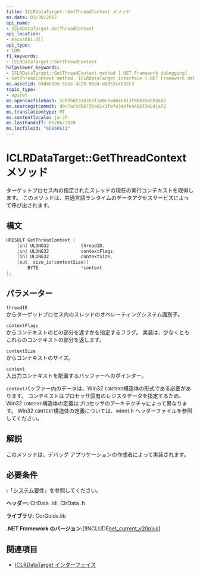```yaml
---
title: ICLRDataTarget::GetThreadContext メソッド
ms.date: 03/30/2017
api_name:
- ICLRDataTarget.GetThreadContext
api_location:
- mscordbi.dll
api_type:
- COM
f1_keywords:
- ICLRDataTarget::GetThreadContext
helpviewer_keywords:
- ICLRDataTarget::GetThreadContext method [.NET Framework debugging]
- GetThreadContext method, ICLRDataTarget interface [.NET Framework debugging]
ms.assetid: b9d8c3b5-3a2e-4225-95d4-dd052c4532c3
topic_type:
- apiref
ms.openlocfilehash: 5c0fb023dd355f3a9c1ed846913f86b354592ed5
ms.sourcegitcommit: d9c7ac5d06735a01c1fafe34efe9486734841a72
ms.translationtype: MT
ms.contentlocale: ja-JP
ms.lasthandoff: 05/06/2020
ms.locfileid: "82860611"
---
```

# <a name="iclrdatatargetgetthreadcontext-method"></a>ICLRDataTarget::GetThreadContext メソッド
ターゲットプロセス内の指定されたスレッドの現在の実行コンテキストを取得します。 このメソッドは、共通言語ランタイムのデータアクセスサービスによって呼び出されます。  
  
## <a name="syntax"></a>構文  
  
```cpp  
HRESULT GetThreadContext (  
    [in] ULONG32            threadID,  
    [in] ULONG32            contextFlags,  
    [in] ULONG32            contextSize,  
    [out, size_is(contextSize)]
        BYTE                *context  
);  
```  
  
## <a name="parameters"></a>パラメーター  
 `threadID`  
 からターゲットプロセス内のスレッドのオペレーティングシステム識別子。  
  
 `contextFlags`  
 からコンテキストのどの部分を返すかを指定するフラグ。 実装は、少なくともこれらのコンテキストの部分を返します。  
  
 `contextSize`  
 からコンテキストのサイズ。  
  
 `context`  
 入出力コンテキストを配置するバッファーへのポインター。  
  
 `context`バッファー内のデータは、Win32 `CONTEXT`構造体の形式である必要があります。 コンテキストはプロセッサ固有のレジスタデータを指定するため、Win32 `CONTEXT`構造体の定義はプロセッサのアーキテクチャによって異なります。 Win32 `CONTEXT`構造体の定義については、winnt.h ヘッダーファイルを参照してください。  
  
## <a name="remarks"></a>解説  
 このメソッドは、デバッグ アプリケーションの作成者によって実装されます。  
  
## <a name="requirements"></a>必要条件  
 **:**「[システム要件](../../get-started/system-requirements.md)」を参照してください。  
  
 **ヘッダー:** ClrData .idl, ClrData .h  
  
 **ライブラリ:** CorGuids.lib  
  
 **.NET Framework のバージョン:**[!INCLUDE[net_current_v20plus](../../../../includes/net-current-v20plus-md.md)]  
  
## <a name="see-also"></a>関連項目

- [ICLRDataTarget インターフェイス](iclrdatatarget-interface.md)
